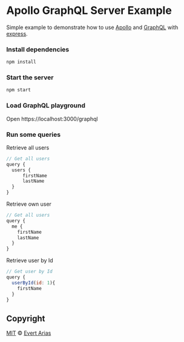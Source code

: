 # Apollo GraphQL Server Example

Simple example to demonstrate how to use [Apollo](https://www.apollographql.com/) and [GraphQL](https://graphql.org/) with [express](https://expressjs.com/).

### Install dependencies

```bash
npm install
```

### Start the server

```bash
npm start
```

### Load GraphQL playground

Open https://localhost:3000/graphql

### Run some queries

Retrieve all users

```javascript
// Get all users
query {
  users {
      firstName
      lastName
  }
}
```

Retrieve own user

```js
// Get all users
query {
  me {
    firstName
    lastName
  }
}
```

Retrieve user by Id

```javascript
// Get user by Id
query {
  userById(id: 1){
    firstName
  }
}
```

## Copyright

[MIT](../LICENSE.md) © [Evert Arias](https://www.earias.me/)